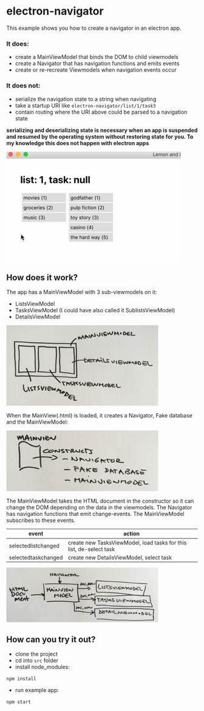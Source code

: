 # electron-navigator

This example shows you how to create a navigator in an electron app.

### It does:

- create a MainViewModel that binds the DOM to child viewmodels
- create a Navigator that has navigation functions and emits events
- create or re-recreate Viewmodels when navigation events occur

### It does not:

- serialize the navigation state to a string when navigating
- take a startup URI like `electron-navigator/list/1/task3`
- contain routing where the URI above could be parsed to a navigation state

**serializing and deserializing state is necessary when an app is suspended and resumed by the operating system without restoring state for you. To my knowledge this does not happen with electron apps**

![navigate](https://github.com/madeinouweland/electron-navigator/blob/master/wl.gif)

## How does it work?

The app has a MainViewModel with 3 sub-viewmodels on it:

- ListsViewModel
- TasksViewModel (I could have also called it SublistsViewModel)
- DetailsViewModel

<img src="https://github.com/madeinouweland/electron-navigator/blob/master/all.jpg" width="400"/>

When the MainView(.html) is loaded, it creates a Navigator, Fake database and the MainViewModel:

<img src="https://github.com/madeinouweland/electron-navigator/blob/master/mainview.jpg" width="400"/>

The MainViewModel takes the HTML document in the constructor so it can change the DOM depending on the data in the viewmodels. The Navigator has navigation functions that emit change-events. The MainViewModel subscribes to these events.

| event | action |
| --- | --- |
| selectedlistchanged | create new TasksViewModel, load tasks for this list, de-select task |
| selectedtaskchanged | create new DetailsViewModel, select task |

<img src="https://github.com/madeinouweland/electron-navigator/blob/master/nav.jpg" width="400"/>

## How can you try it out?

- clone the project
- cd into `src` folder
- install node_modules:

```
npm install
```

- run example app:

```
npm start
```
